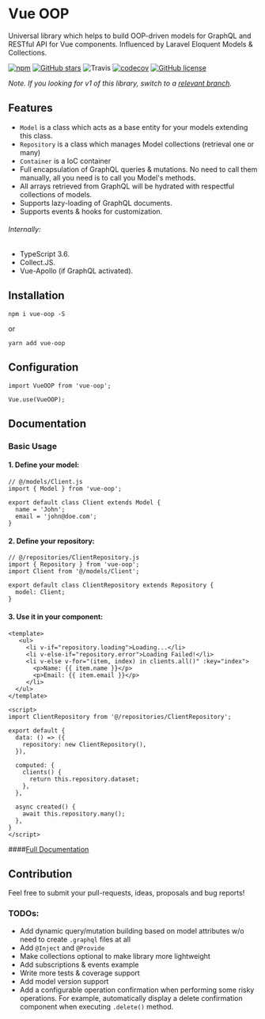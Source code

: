 # Vue OOP

Universal library which helps to build OOP-driven models for GraphQL and RESTful API for Vue components.
Influenced by Laravel Eloquent Models & Collections.

[![npm](https://img.shields.io/npm/v/vue-oop.svg)](https://www.npmjs.com/package/vue-oop) [![GitHub stars](https://img.shields.io/github/stars/digitalideastudio/vue-oop.svg)](https://github.com/digitalideastudio/vue-oop/stargazers)
![Travis](https://api.travis-ci.org/matrunchyk/vue-oop.svg?branch=master) [![codecov](https://codecov.io/gh/digitalideastudio/vue-oop/branch/master/graph/badge.svg)](https://codecov.io/gh/digitalideastudio/vue-oop) [![GitHub license](https://img.shields.io/github/license/digitalideastudio/vue-oop.svg)](https://github.com/digitalideastudio/vue-oop/blob/master/LICENSE) 

_Note. If you looking for v1 of this library, switch to a [relevant branch](https://github.com/digitalideastudio/vue-graphql-models/tree/v1)._ 


## Features

* `Model` is a class which acts as a base entity for your models extending this class.
* `Repository` is a class which manages Model collections (retrieval one or many)
* `Container` is a IoC container
* Full encapsulation of GraphQL queries & mutations. No need to call them manually, all you need is to call you Model's methods.
* All arrays retrieved from GraphQL will be hydrated with respectful collections of models.
* Supports lazy-loading of GraphQL documents.
* Supports events & hooks for customization.

###### Internally:  
* TypeScript 3.6.
* Collect.JS.
* Vue-Apollo (if GraphQL activated).

## Installation

`npm i vue-oop -S`

or

`yarn add vue-oop`

## Configuration

```
import VueOOP from 'vue-oop';

Vue.use(VueOOP);
```

## Documentation

### Basic Usage
#### 1. Define your model:

```
// @/models/Client.js
import { Model } from 'vue-oop';

export default class Client extends Model {
  name = 'John';
  email = 'john@doe.com';
}
```

#### 2. Define your repository:
```
// @/repositories/ClientRepository.js
import { Repository } from 'vue-oop';
import Client from '@/models/Client';

export default class ClientRepository extends Repository {
  model: Client;
}
```

#### 3. Use it in your component:

```
<template>
   <ul>
     <li v-if="repository.loading">Loading...</li>
     <li v-else-if="repository.error">Loading Failed!</li>
     <li v-else v-for="(item, index) in clients.all()" :key="index">
       <p>Name: {{ item.name }}</p>
       <p>Email: {{ item.email }}</p>
     </li>
  </ul>
</template>

<script>
import ClientRepository from '@/repositories/ClientRepository';

export default {
  data: () => ({
    repository: new ClientRepository(),
  }),

  computed: {
    clients() {
      return this.repository.dataset;
    },
  },

  async created() {
    await this.repository.many();
  },
}
</script>
```

####[Full Documentation](https://matrunchyk.github.io/vue-oop/#/)

## Contribution

Feel free to submit your pull-requests, ideas, proposals and bug reports!
 
### TODOs:
- Add dynamic query/mutation building based on model attributes w/o need to create `.graphql` files at all
- Add `@Inject` and `@Provide`
- Make collections optional to make library more lightweight 
- Add subscriptions & events example
- Write more tests & coverage support
- Add model version support
- Add a configurable operation confirmation when performing some risky operations. For example, automatically display a delete confirmation component when executing `.delete()` method.
